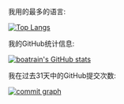 我用的最多的语言:

[![Top Langs](https://github-readme-stats.vercel.app/api/top-langs/?username=boatrainlsz&layout=compact&show_icons=true&theme=gruvbox&hide_border=true)](https://github.com/boatrainlsz/boatrainlsz)

我的GitHub统计信息:

[![boatrain's GitHub stats](https://github-readme-stats.vercel.app/api?username=boatrainlsz&layout=compact&show_icons=true&theme=gruvbox&hide_border=true)](https://github.com/boatrainlsz/boatrainlsz)

我在过去31天中的GitHub提交次数:

[![commit graph](https://activity-graph.herokuapp.com/graph?username=boatrainlsz&custom_title=boatrainlsz%27s%20Contribution%20Graph&theme=github&bg_color=282828&hide_border=true&line=d1a01f&point=c58545)](https://github.com/boatrainlsz/boatrainlsz)
